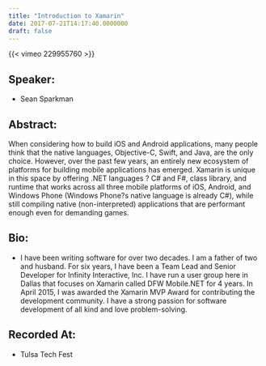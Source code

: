 ```yaml
---
title: "Introduction to Xamarin"
date: 2017-07-21T14:17:40.0000000
draft: false
---
```


{{< vimeo 229955760 >}}

## Speaker:

 - Sean Sparkman

## Abstract:

<p>When considering how to build iOS and Android applications, many people think that the native languages, Objective-C, Swift, and Java, are the only choice. However, over the past few years, an entirely new ecosystem of platforms for building mobile applications has emerged. Xamarin is unique in this space by offering .NET languages ? C# and F#, class library, and runtime that works across all three mobile platforms of iOS, Android, and Windows Phone (Windows Phone?s native language is already C#), while still compiling native (non-interpreted) applications that are performant enough even for demanding games. </p>

## Bio:

 - <p>I have been writing software for over two decades. I am a father of two and husband. For six years, I have been a Team Lead and Senior Developer for Infinity Interactive, Inc. I have run a user group here in Dallas that focuses on Xamarin called DFW Mobile.NET for 4 years. In April 2015, I was awarded the Xamarin MVP Award for contributing the development community. I have a strong passion for software development of all kind and love problem-solving.</p>

## Recorded At:

 - Tulsa Tech Fest

